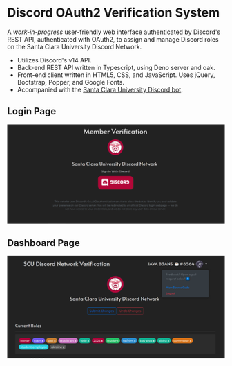 # Discord OAuth2 Verification System
A *work-in-progress* user-friendly web interface authenticated by Discord's REST API, authenticated with OAuth2, to assign and manage Discord roles on the Santa Clara University Discord Network.

- Utilizes Discord's v14 API.
- Back-end REST API written in Typescript, using Deno server and oak.
- Front-end client written in HTML5, CSS, and JavaScript. Uses jQuery, Bootstrap, Popper, and Google Fonts.
- Accompanied with the [Santa Clara University Discord bot](https://github.com/JAVAB3ANS/scu-discord-bot).

## Login Page
![Login](login.png)

## Dashboard Page
![Dashboard](dashboard.png)
